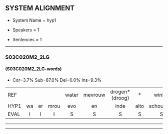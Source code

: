 
## SYSTEM ALIGNMENT

- System Name = hyp1

- Speakers = 1

- Sentences = 1

---

### S03C020M2_2LG

#### (S03C020M2_2LG-words)

- Cor=3.7%	Sub=87.0%	Del=0.0%	Ins=9.3%

|  |  |  |  |  |  |  |  |  |  |  |  |  |  |  |  |  |  |  |  |  |  |  |  |  |  |  |  |  |  |  |  |  |  |  |  |  |  |  |  |  |  |  |  |  |  |  |  |  |  |  |  |  |  |  |
|:--- |:---:|:---:|:---:|:---:|:---:|:---:|:---:|:---:|:---:|:---:|:---:|:---:|:---:|:---:|:---:|:---:|:---:|:---:|:---:|:---:|:---:|:---:|:---:|:---:|:---:|:---:|:---:|:---:|:---:|:---:|:---:|:---:|:---:|:---:|:---:|:---:|:---:|:---:|:---:|:---:|:---:|:---:|:---:|:---:|:---:|:---:|:---:|:---:|:---:|:---:|:---:|:---:|:---:|:---:|
| REF |  |  |  | water | mevrouw | drogen*(droog) | * | winkel | auto | *s | verhaal | koning | moeilijk | speelplaats | *s | drinken | hoofdpijn | regen | vliegtuig | stoppen | opnieuw | gooien |  |  | *s | sneeuwen | moeder | *s | liedje | *s | potlood | *s | vinger | *s | dichtbij | meisje | muziek | waarom | *s | scheuren | lawaai | zwemmen | appel | kussen | eerste*(eerst) | kleuren | voetbal | *s | vlinder | *s | *s | *s | *s | *s |
| HYP1 | wa | er | mrou | evo | en | inde | alto | schouders | uh | konin | molijk | speelplaat | driel | ken | hoftpijn | ja | egen | i | da | stoppen | opnee | gooien | ne | in | mo | dar | weet | je | otlo | fiepel | ide | nesje | chauffer | hege | ik | waar | m | gren | lawa | wenen | vuurwerk | el | kola | kouren | ist | ierkus | kun | je | ar | an? | vot | el | veen | der |
| EVAL | I | I | I | S | S | S | S | S | S | S | S | S | S | S | S | S | S | S | S |  | S |  | I | I | S | S | S | S | S | S | S | S | S | S | S | S | S | S | S | S | S | S | S | S | S | S | S | S | S | S | S | S | S | S |
---

---
